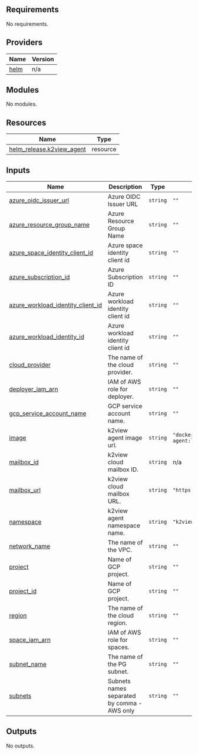 <!-- BEGIN_TF_DOCS -->
## Requirements

No requirements.

## Providers

| Name | Version |
|------|---------|
| <a name="provider_helm"></a> [helm](#provider\_helm) | n/a |

## Modules

No modules.

## Resources

| Name | Type |
|------|------|
| [helm_release.k2view_agent](https://registry.terraform.io/providers/hashicorp/helm/latest/docs/resources/release) | resource |

## Inputs

| Name | Description | Type | Default | Required |
|------|-------------|------|---------|:--------:|
| <a name="input_azure_oidc_issuer_url"></a> [azure\_oidc\_issuer\_url](#input\_azure\_oidc\_issuer\_url) | Azure OIDC Issuer URL | `string` | `""` | no |
| <a name="input_azure_resource_group_name"></a> [azure\_resource\_group\_name](#input\_azure\_resource\_group\_name) | Azure Resource Group Name | `string` | `""` | no |
| <a name="input_azure_space_identity_client_id"></a> [azure\_space\_identity\_client\_id](#input\_azure\_space\_identity\_client\_id) | Azure space identity client id | `string` | `""` | no |
| <a name="input_azure_subscription_id"></a> [azure\_subscription\_id](#input\_azure\_subscription\_id) | Azure Subscription ID | `string` | `""` | no |
| <a name="input_azure_workload_identity_client_id"></a> [azure\_workload\_identity\_client\_id](#input\_azure\_workload\_identity\_client\_id) | Azure workload identity client id | `string` | `""` | no |
| <a name="input_azure_workload_identity_id"></a> [azure\_workload\_identity\_id](#input\_azure\_workload\_identity\_id) | Azure workload identity client id | `string` | `""` | no |
| <a name="input_cloud_provider"></a> [cloud\_provider](#input\_cloud\_provider) | The name of the cloud provider. | `string` | `""` | no |
| <a name="input_deployer_iam_arn"></a> [deployer\_iam\_arn](#input\_deployer\_iam\_arn) | IAM of AWS role for deployer. | `string` | `""` | no |
| <a name="input_gcp_service_account_name"></a> [gcp\_service\_account\_name](#input\_gcp\_service\_account\_name) | GCP service account name. | `string` | `""` | no |
| <a name="input_image"></a> [image](#input\_image) | k2view agent image url. | `string` | `"docker.share.cloud.k2view.com/k2view/k2v-agent:latest"` | no |
| <a name="input_mailbox_id"></a> [mailbox\_id](#input\_mailbox\_id) | k2view cloud mailbox ID. | `string` | n/a | yes |
| <a name="input_mailbox_url"></a> [mailbox\_url](#input\_mailbox\_url) | k2view cloud mailbox URL. | `string` | `"https://cloud.k2view.com/api/mailbox"` | no |
| <a name="input_namespace"></a> [namespace](#input\_namespace) | k2view agent namespace name. | `string` | `"k2view-agent"` | no |
| <a name="input_network_name"></a> [network\_name](#input\_network\_name) | The name of the VPC. | `string` | `""` | no |
| <a name="input_project"></a> [project](#input\_project) | Name of GCP project. | `string` | `""` | no |
| <a name="input_project_id"></a> [project\_id](#input\_project\_id) | Name of GCP project. | `string` | `""` | no |
| <a name="input_region"></a> [region](#input\_region) | The name of the cloud region. | `string` | `""` | no |
| <a name="input_space_iam_arn"></a> [space\_iam\_arn](#input\_space\_iam\_arn) | IAM of AWS role for spaces. | `string` | `""` | no |
| <a name="input_subnet_name"></a> [subnet\_name](#input\_subnet\_name) | The name of the PG subnet. | `string` | `""` | no |
| <a name="input_subnets"></a> [subnets](#input\_subnets) | Subnets names separated by comma - AWS only | `string` | `""` | no |

## Outputs

No outputs.
<!-- END_TF_DOCS -->